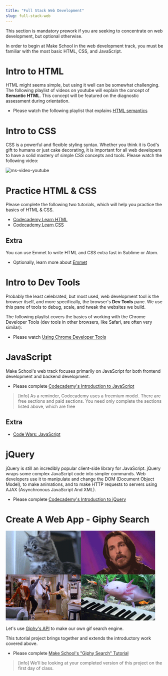 ```yaml
---
title: "Full Stack Web Development"
slug: full-stack-web
---
```


This section is mandatory prework if you are seeking to concentrate on web development, but optional otherwise.

In order to begin at Make School in the web development track, you must be familiar with the most basic HTML, CSS, and JavaScript.

# Intro to HTML

HTML might seems simple, but using it well can be somewhat challenging. The following playlist of videos on youtube will explain the concept of **Semantic HTML**. This concept will be featured on the diagnostic assessment during orientation.

* Please watch the following playlist that explains [HTML semantics](https://www.youtube.com/watch?v=fcZ_dx1rf5U&list=PLWjCJDeWfDdc0Sp_DinOWnodw3KnWCwc1)

# Intro to CSS

CSS is a powerful and flexible styling syntax. Whether you think it is God's gift to humans or just cake decorating, it is important for all web developers to have a solid mastery of simple CSS concepts and tools. Please watch the following video:

![ms-video-youtube](https://www.youtube.com/watch?v=0afZj1G0BIE)

# Practice HTML & CSS

Please complete the following two tutorials, which will help you practice the basics of HTML & CSS.

* [Codecademy Learn HTML](https://www.codecademy.com/learn/learn-html)
* [Codecademy Learn CSS](https://www.codecademy.com/learn/learn-css)

## Extra

You can use Emmet to write HTML and CSS extra fast in Sublime or Atom.

* Optionally, learn more about [Emmet](https://www.youtube.com/watch?v=BQurqKG6nGY)

# Intro to Dev Tools

Probably the least celebrated, but most used, web development tool is the browser itself, and more specifically, the browser's **Dev Tools** pane. We use this pane of tools to debug, scale, and tweak the websites we build.

The following playlist covers the basics of working with the Chrome Developer Tools (dev tools in other browsers, like Safari, are often very similar):

* Please watch [Using Chrome Developer Tools](https://www.youtube.com/watch?v=nV9PLPFTnkE&list=PLfdtiltiRHWEQ6wtGVC57qrlRtQPyylya)

# JavaScript

Make School's web track focuses primarily on JavaScript for both frontend development and backend development.

* Please complete [Codecademy's Introduction to JavaScript](https://www.codecademy.com/learn/introduction-to-javascript)

>[info]
As a reminder, Codecademy uses a freemium model. There are free sections and paid sections. You need only complete the sections listed above, which are free


## Extra

* [Code Wars: JavaScript](https://www.codewars.com/?language=javascript)

# jQuery

jQuery is still an incredibly popular client-side library for JavaScript. jQuery wraps some complex JavaScript code into simpler commands. Web developers use it to manipulate and change the DOM (Document Object Model), to make animations, and to make HTTP requests to servers using AJAX (Asynchronous JavaScript And XML).

* Please complete [Codecademy's Introduction to jQuery](https://www.codecademy.com/learn/learn-jquery)

# Create A Web App - Giphy Search

![giphy](assets/giphy.gif)

Let's use [Giphy's API](https://developers.giphy.com/docs/) to make our own gif search engine.

This tutorial project brings together and extends the introductory work covered above.

* Please complete [Make School's "Giphy Search" Tutorial](https://www.makeschool.com/online-courses/tutorials/giphy-search-app-with-node-js/your-node-environment)

>[info]
We'll be looking at your completed version of this project on the first day of class.
